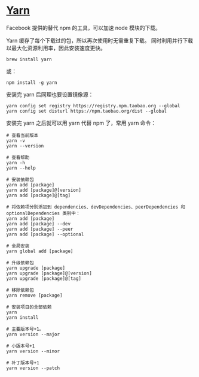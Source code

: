 
# [Yarn](https://yarn.bootcss.com/)

Facebook 提供的替代 npm 的工具，可以加速 node 模块的下载。

Yarn 缓存了每个下载过的包，所以再次使用时无需重复下载。 同时利用并行下载以最大化资源利用率，因此安装速度更快。

```shell
brew install yarn
```

或：

```shell
npm install -g yarn
```

安装完 yarn 后同理也要设置镜像源：

```shell
yarn config set registry https://registry.npm.taobao.org --global
yarn config set disturl https://npm.taobao.org/dist --global
```
安装完 yarn 之后就可以用 yarn 代替 npm 了，常用 yarn 命令：

```shell
# 查看当前版本
yarn -v
yarn --version

# 查看帮助
yarn -h
yarn --help

# 安装依赖包
yarn add [package]
yarn add [package]@[version]
yarn add [package]@[tag]

# 将依赖项分别添加到 dependencies、devDependencies、peerDependencies 和 optionalDependencies 类别中：
yarn add [package]
yarn add [package] --dev
yarn add [package] --peer
yarn add [package] --optional

# 全局安装
yarn global add [package]

# 升级依赖包
yarn upgrade [package]
yarn upgrade [package]@[version]
yarn upgrade [package]@[tag]

# 移除依赖包
yarn remove [package]

# 安装项目的全部依赖
yarn
yarn install

# 主要版本号+1。
yarn version --major

# 小版本号+1
yarn version --minor

# 补丁版本号+1
yarn version --patch
```

